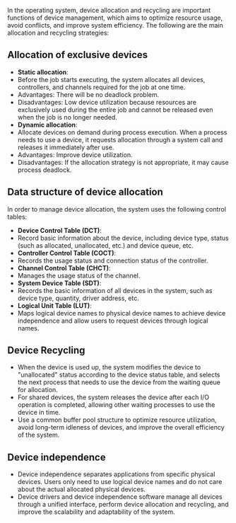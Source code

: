 In the operating system, device allocation and recycling are important functions of device management, which aims to optimize resource usage, avoid conflicts, and improve system efficiency. The following are the main allocation and recycling strategies:

## Allocation of exclusive devices
- **Static allocation**:
- Before the job starts executing, the system allocates all devices, controllers, and channels required for the job at one time.
- Advantages: There will be no deadlock problem.
- Disadvantages: Low device utilization because resources are exclusively used during the entire job and cannot be released even when the job is no longer needed.
- **Dynamic allocation**:
- Allocate devices on demand during process execution. When a process needs to use a device, it requests allocation through a system call and releases it immediately after use.
- Advantages: Improve device utilization.
- Disadvantages: If the allocation strategy is not appropriate, it may cause process deadlock.

## Data structure of device allocation

In order to manage device allocation, the system uses the following control tables:

- **Device Control Table (DCT)**:
- Record basic information about the device, including device type, status (such as allocated, unallocated, etc.) and device queue, etc.
- **Controller Control Table (COCT)**:
- Records the usage status and connection status of the controller.
- **Channel Control Table (CHCT)**:
- Manages the usage status of the channel.
- **System Device Table (SDT)**:
- Records the basic information of all devices in the system, such as device type, quantity, driver address, etc.
- **Logical Unit Table (LUT)**:
- Maps logical device names to physical device names to achieve device independence and allow users to request devices through logical names.

## Device Recycling
- When the device is used up, the system modifies the device to "unallocated" status according to the device status table, and selects the next process that needs to use the device from the waiting queue for allocation.
- For shared devices, the system releases the device after each I/O operation is completed, allowing other waiting processes to use the device in time.
- Use a common buffer pool structure to optimize resource utilization, avoid long-term idleness of devices, and improve the overall efficiency of the system.

## Device independence
- Device independence separates applications from specific physical devices. Users only need to use logical device names and do not care about the actual allocated physical devices.
- Device drivers and device independence software manage all devices through a unified interface, perform device allocation and recycling, and improve the scalability and adaptability of the system.